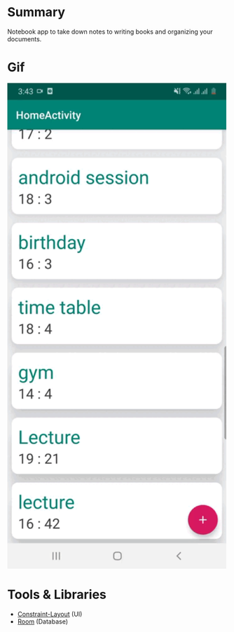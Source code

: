 # Summary
Notebook app to take down notes to writing books and organizing your documents.

# Gif
<img src="https://github.com/mariam-elkirch/Videos/blob/master/Notebook.gif" alt="Notebook gif" title="Notebook gif" width="500"/>

# Tools & Libraries
* <a href="https://developer.android.com/training/constraint-layout">Constraint-Layout</a> (UI)
* <a href="https://developer.android.com/jetpack/androidx/releases/room">Room</a> (Database)
